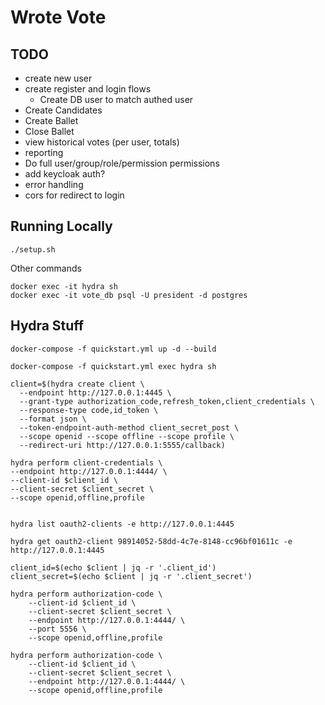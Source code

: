 # Wrote Vote

## TODO
- create new user
- create register and login flows
  - Create DB user to match authed user
- Create Candidates
- Create Ballet
- Close Ballet
- view historical votes (per user, totals)
- reporting
- Do full user/group/role/permission permissions
- add keycloak auth?
- error handling
- cors for redirect to login


## Running Locally

```
./setup.sh
```

Other commands
```
docker exec -it hydra sh
docker exec -it vote_db psql -U president -d postgres

```


## Hydra Stuff

```
docker-compose -f quickstart.yml up -d --build

docker-compose -f quickstart.yml exec hydra sh

client=$(hydra create client \
  --endpoint http://127.0.0.1:4445 \
  --grant-type authorization_code,refresh_token,client_credentials \
  --response-type code,id_token \
  --format json \
  --token-endpoint-auth-method client_secret_post \
  --scope openid --scope offline --scope profile \
  --redirect-uri http://127.0.0.1:5555/callback)
    
hydra perform client-credentials \
--endpoint http://127.0.0.1:4444/ \
--client-id $client_id \
--client-secret $client_secret \
--scope openid,offline,profile

  
hydra list oauth2-clients -e http://127.0.0.1:4445 

hydra get oauth2-client 98914052-58dd-4c7e-8148-cc96bf01611c -e http://127.0.0.1:4445 

client_id=$(echo $client | jq -r '.client_id')
client_secret=$(echo $client | jq -r '.client_secret')

hydra perform authorization-code \
    --client-id $client_id \
    --client-secret $client_secret \
    --endpoint http://127.0.0.1:4444/ \
    --port 5556 \
    --scope openid,offline,profile

hydra perform authorization-code \
    --client-id $client_id \
    --client-secret $client_secret \
    --endpoint http://127.0.0.1:4444/ \    
    --scope openid,offline,profile

```